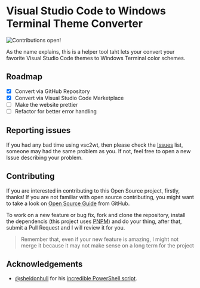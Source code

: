 # Visual Studio Code to Windows Terminal Theme Converter

![Contributions open!](https://img.shields.io/badge/contributions-welcome-brightgreen.svg?style=flat)

As the name explains, this is a helper tool taht lets your convert
your favorite Visual Studio Code themes to Windows Terminal color schemes.

## Roadmap

- [x] Convert via GitHub Repository
- [x] Convert via Visual Studio Code Marketplace
- [ ] Make the website prettier
- [ ] Refactor for better error handling

## Reporting issues

If you had any bad time using vsc2wt, then please check the [Issues](https://github.com/guilherssousa/vsc2mst/issues)
list, someone may had the same problem as you. If not, feel free to
open a new Issue describing your problem.

## Contributing

If you are interested in contributing to this Open Source project,
firstly, thanks! If you are not familiar with open source contributing,
you might want to take a look on [Open Source Guide](https://opensource.guide) from GitHub.

To work on a new feature or bug fix, fork and clone the repository, install the dependencis
(this project uses [PNPM](https://pnpm.io/)) and do your thing, after that, submit a Pull Request
and I will review it for you.

> Remember that, even if your new feature is amazing, I might not merge it because
> it may not make sense on a long term for the project

## Acknowledgements

- [@sheldonhull](https://github.com/sheldonhull) for his [incredible PowerShell script](https://gist.github.com/sheldonhull/300cdea8f076af99d0c3eab568ab7a94).
